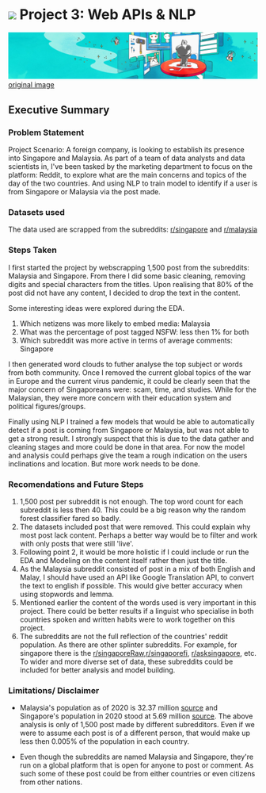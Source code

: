 
# ![](https://ga-dash.s3.amazonaws.com/production/assets/logo-9f88ae6c9c3871690e33280fcf557f33.png) Project 3: Web APIs & NLP
![](./assets/images/readme_banner.png)
[original image](https://preview.redd.it/ylzbphhjubh31.jpg?width=2400&format=pjpg&auto=webp&s=cfb70bd92d6ad2f0a954ae619ebf648b8d6461ac)

## Executive Summary
### Problem Statement
Project Scenario: A foreign company, is looking to establish its presence into Singapore and Malaysia. As part of a team of data analysts and data scientists in, I've been tasked by the marketing department to focus on the platform: Reddit, to explore what are the main concerns and topics of the day of the two countries. And using NLP to train model to identify if a user is from Singapore or Malaysia via the post made.
### Datasets used
The data used are scrapped from the subreddits: [r/singapore](https://www.reddit.com/r/singapore/) and [r/malaysia](https://www.reddit.com/r/malaysia/)
### Steps Taken
I first started the project by webscrapping 1,500 post from the subreddits: Malaysia and Singapore. From there I did some basic cleaning, removing digits and special characters from the titles. Upon realising that 80% of the post did not have any content, I decided to drop the text in the content.

Some interesting ideas were explored during the EDA.
1. Which netizens was more likely to embed media: Malaysia
2. What was the percentage of post tagged NSFW: less then 1% for both
3. Which subreddit was more active in terms of average comments: Singapore

I then generated word clouds to futher analyse the top subject or words from both community. Once I removed the current global topics of the war in Europe and the current virus pandemic, it could be clearly seen that the major concern of Singaporeans were: scam, time, and studies. While for the Malaysian, they were more concern with their education system and political figures/groups.

Finally using NLP I trained a few models that would be able to automatically detect if a post is coming from Singapore or Malaysia, but was not able to get a strong result. I strongly suspect that this is due to the data gather and cleaning stages and more could be done in that area. For now the model and analysis could perhaps give the team a rough indication on the users inclinations and location. But more work needs to be done.
### Recomendations and Future Steps
1. 1,500 post per subreddit is not enough. The top word count for each subreddit is less then 40. This could be a big reason why the random forest classifier fared so badly.
2. The datasets included post that were removed. This could explain why most post lack content. Perhaps a better way would be to filter and work with only posts that were still 'live'.
3. Following point 2, it would be more holistic if I could include or run the EDA and Modeling on the content itself rather then just the title.
4. As the Malaysia subreddit consisted of post in a mix of both English and Malay, I should have used an API like Google Translation API, to convert the text to english if possible. This would give better accuracy when using stopwords and lemma.
5. Mentioned earlier the content of the words used is very important in this project. There could be better results if a linguist who specialise in both countries spoken and written habits were to work together on this project.
6. The subreddits are not the full reflection of the countries' reddit population. As there are other splinter subreddits. For example, for singapore there is the [r/singaporeRaw](https://www.reddit.com/r/SingaporeRaw/),[r/singaporefi](https://www.reddit.com/r/singaporefi/), [r/asksingapore](https://www.reddit.com/r/askSingapore/), etc. To wider and more diverse set of data, these subreddits could be included for better analysis and model building.
### Limitations/ Disclaimer
- Malaysia's population as of 2020 is 32.37 million [source](https://datacommons.org/place/country/MYS?utm_medium=explore&mprop=count&popt=Person&hl=en) and Singapore's population in 2020 stood at 5.69 million [source](https://datacommons.org/place?utm_medium=explore&dcid=country/SGP&mprop=count&popt=Person&hl=en). The above analysis is only of 1,500 post made by different subredditors. Even if we were to assume each post is of a different person, that would make up less then 0.005% of the population in each country.

- Even though the subreddits are named Malaysia and Singapore, they're run on a global platform that is open for anyone to post or comment. As such some of these post could be from either countries or even citizens from other nations.

